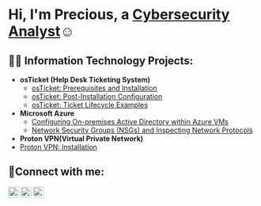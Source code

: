 <h1>Hi, I'm Precious, a <a href="https://linkedin.com/in/precious-ugwuadu-cybersecurityanalyst">Cybersecurity Analyst</a>☺</h1>

<h2>👨‍💻 Information Technology Projects:</h2>

- <b>osTicket (Help Desk Ticketing System)</b>
  - [osTicket: Prerequisites and Installation](https://github.com/precious-ugwuadu/osticket-prereqs)
  - [osTicket: Post-Installation Configuration](https://github.com/precious-ugwuadu/post-install-config)
  - [osTicket: Ticket Lifecycle Examples](https://github.com/precious-ugwuadu/ticket-lifecycle)
- <b>Microsoft Azure</b>
  - [Configuring On-premises Active Directory within Azure VMs](https://github.com/precious-ugwuadu/configure-ad)
  - [Network Security Groups (NSGs) and Inspecting Network Protocols](https://github.com/precious-ugwuadu/azure-network-protocols)
 - <b>Proton VPN(Virtual Private Network)</b>
  - [Proton VPN: Installation](https://github.com/Precious-Ugwuadu/Install-vpn) 

<h2>🤳Connect with me:</h2>

[<img align="left" alt="precious | Twitter" width="22px" src="https://cdn.jsdelivr.net/npm/simple-icons@v3/icons/twitter.svg" />][twitter]
[<img align="left" alt="precious | LinkedIn" width="22px" src="https://cdn.jsdelivr.net/npm/simple-icons@v3/icons/linkedin.svg" />][linkedin]
[<img align="left" alt="precious | Instagram" width="22px" src="https://cdn.jsdelivr.net/npm/simple-icons@v3/icons/instagram.svg" />][instagram]

[twitter]: https://twitter.com/
[instagram]: https://www.instagram.com/
[linkedin]: https://linkedin.com/in/precious-ugwuadu-cybersecurityanalyst
